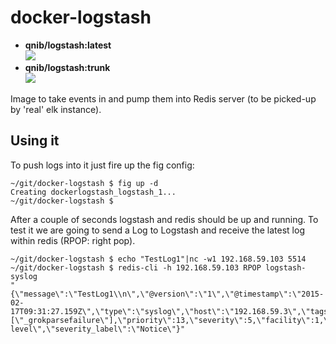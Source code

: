 # docker-logstash

- **qnib/logstash:latest**<br>
  [![](https://badge.imagelayers.io/qnib/logstash:latest.svg)](https://imagelayers.io/?images=qnib/logstash:latest 'Details')
- **qnib/logstash:trunk**<br>
  [![](https://badge.imagelayers.io/qnib/logstash:trunk.svg)](https://imagelayers.io/?images=qnib/logstash:trunk 'Details')

Image to take events in and pump them into Redis server (to be picked-up by 'real' elk instance).

## Using it
To push logs into it just fire up the fig config:
```
~/git/docker-logstash $ fig up -d
Creating dockerlogstash_logstash_1...
~/git/docker-logstash $
```
After a couple of seconds logstash and redis should be up and running. To test it we are going to send a Log to Logstash and receive the latest
log within redis (RPOP: right pop).
```
~/git/docker-logstash $ echo "TestLog1"|nc -w1 192.168.59.103 5514
~/git/docker-logstash $ redis-cli -h 192.168.59.103 RPOP logstash-syslog
"{\"message\":\"TestLog1\\n\",\"@version\":\"1\",\"@timestamp\":\"2015-02-17T09:31:27.159Z\",\"type\":\"syslog\",\"host\":\"192.168.59.3\",\"tags\":[\"_grokparsefailure\"],\"priority\":13,\"severity\":5,\"facility\":1,\"facility_label\":\"user-level\",\"severity_label\":\"Notice\"}"
```
